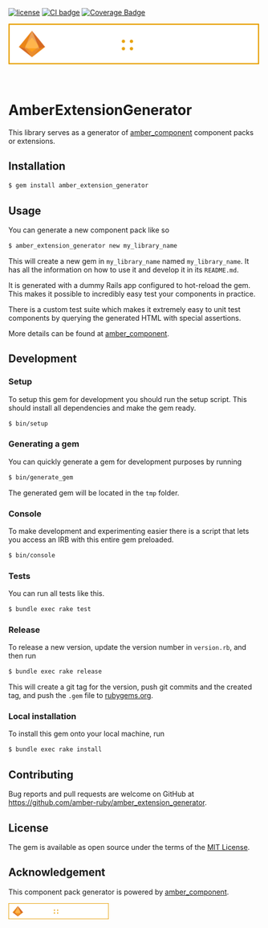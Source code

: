 [![license](https://img.shields.io/badge/License-MIT-purple.svg)](LICENSE)
[![CI badge](https://github.com/amber-ruby/amber_extension_generator/actions/workflows/ci_ruby.yml/badge.svg)](https://github.com/amber-ruby/amber_extension_generator/actions/workflows/ci_ruby.yml)
[![Coverage Badge](https://img.shields.io/endpoint?url=https://gist.githubusercontent.com/Verseth/82fd98743c74c8c36a9b04c9e325755e/raw/197794be336cde2bdaa3bccec99ebfc4660a3186/amber_extension_generator__heads_main.json)](https://github.com/amber-ruby/amber_extension_generator/actions/workflows/ci_ruby.yml)

<img src="banner.png" width="500px" style="margin-bottom: 2rem;"/>

# AmberExtensionGenerator

This library serves as a generator of [amber_component](https://github.com/amber-ruby/amber_component) component packs or extensions.

## Installation

```sh
$ gem install amber_extension_generator
```

## Usage

You can generate a new component pack like so

```sh
$ amber_extension_generator new my_library_name
```

This will create a new gem in `my_library_name` named `my_library_name`.
It has all the information on how to use it and develop it in its `README.md`.

It is generated with a dummy Rails app configured to hot-reload the gem.
This makes it possible to incredibly easy test your components in practice.

There is a custom test suite which makes it extremely easy to unit test components
by querying the generated HTML with special assertions.

More details can be found at [amber_component](https://github.com/amber-ruby/amber_component).

## Development

### Setup

To setup this gem for development you should run the setup script.
This should install all dependencies and make the gem ready.

```sh
$ bin/setup
```

### Generating a gem

You can quickly generate a gem for development purposes by running

```sh
$ bin/generate_gem
```

The generated gem will be located in the `tmp` folder.

### Console

To make development and experimenting easier there is a script
that lets you access an IRB with this entire gem preloaded.

```sh
$ bin/console
```

### Tests

You can run all tests like this.

```sh
$ bundle exec rake test
```

### Release

To release a new version, update the version number in `version.rb`, and then run

```sh
$ bundle exec rake release
```

This will create a git tag for the version, push git commits and the created tag, and push the `.gem` file to [rubygems.org](https://rubygems.org).

### Local installation

To install this gem onto your local machine, run

```sh
$ bundle exec rake install
```

## Contributing

Bug reports and pull requests are welcome on GitHub at https://github.com/amber-ruby/amber_extension_generator.

## License

The gem is available as open source under the terms of the [MIT License](https://opensource.org/licenses/MIT).

## Acknowledgement

This component pack generator is powered by [amber_component](https://github.com/amber-ruby/amber_component).

[<img src="banner.png" width="200px" style="margin-bottom: 2rem;"/>](https://github.com/amber-ruby/amber_component)
